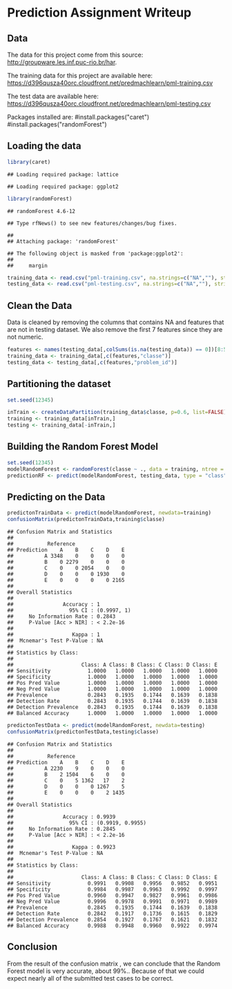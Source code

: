 # Prediction Assignment Writeup

## Data

The data for this project come from this source: 
http://groupware.les.inf.puc-rio.br/har.

The training data for this project are available here:
https://d396qusza40orc.cloudfront.net/predmachlearn/pml-training.csv

The test data are available here:
https://d396qusza40orc.cloudfront.net/predmachlearn/pml-testing.csv

Packages installed are:
#install.packages("caret")
#install.packages("randomForest")

## Loading the data

```r
library(caret)
```

```
## Loading required package: lattice
```

```
## Loading required package: ggplot2
```

```r
library(randomForest)
```

```
## randomForest 4.6-12
```

```
## Type rfNews() to see new features/changes/bug fixes.
```

```
## 
## Attaching package: 'randomForest'
```

```
## The following object is masked from 'package:ggplot2':
## 
##     margin
```

```r
training_data <- read.csv("pml-training.csv", na.strings=c("NA",""), strip.white=T)
testing_data <- read.csv("pml-testing.csv", na.strings=c("NA",""), strip.white=T)
```
## Clean the Data

Data is cleaned by removing the columns that contains NA and features that are not in testing dataset. We also remove the first 7 features since they are not numeric.

```r
features <- names(testing_data[,colSums(is.na(testing_data)) == 0])[8:59]
training_data <- training_data[,c(features,"classe")]
testing_data <- testing_data[,c(features,"problem_id")]
```
## Partitioning the dataset

```r
set.seed(12345)

inTrain <- createDataPartition(training_data$classe, p=0.6, list=FALSE)
training <- training_data[inTrain,]
testing <- training_data[-inTrain,]
```
## Building the Random Forest Model

```r
set.seed(12345) 
modelRandomForest <- randomForest(classe ~ ., data = training, ntree = 1000)
predictionRF <- predict(modelRandomForest, testing_data, type = "class")
```
## Predicting on the  Data

```r
predictonTrainData <- predict(modelRandomForest, newdata=training)
confusionMatrix(predictonTrainData,training$classe)
```

```
## Confusion Matrix and Statistics
## 
##           Reference
## Prediction    A    B    C    D    E
##          A 3348    0    0    0    0
##          B    0 2279    0    0    0
##          C    0    0 2054    0    0
##          D    0    0    0 1930    0
##          E    0    0    0    0 2165
## 
## Overall Statistics
##                                      
##                Accuracy : 1          
##                  95% CI : (0.9997, 1)
##     No Information Rate : 0.2843     
##     P-Value [Acc > NIR] : < 2.2e-16  
##                                      
##                   Kappa : 1          
##  Mcnemar's Test P-Value : NA         
## 
## Statistics by Class:
## 
##                      Class: A Class: B Class: C Class: D Class: E
## Sensitivity            1.0000   1.0000   1.0000   1.0000   1.0000
## Specificity            1.0000   1.0000   1.0000   1.0000   1.0000
## Pos Pred Value         1.0000   1.0000   1.0000   1.0000   1.0000
## Neg Pred Value         1.0000   1.0000   1.0000   1.0000   1.0000
## Prevalence             0.2843   0.1935   0.1744   0.1639   0.1838
## Detection Rate         0.2843   0.1935   0.1744   0.1639   0.1838
## Detection Prevalence   0.2843   0.1935   0.1744   0.1639   0.1838
## Balanced Accuracy      1.0000   1.0000   1.0000   1.0000   1.0000
```

```r
predictonTestData <- predict(modelRandomForest, newdata=testing)
confusionMatrix(predictonTestData,testing$classe)
```

```
## Confusion Matrix and Statistics
## 
##           Reference
## Prediction    A    B    C    D    E
##          A 2230    9    0    0    0
##          B    2 1504    6    0    0
##          C    0    5 1362   17    2
##          D    0    0    0 1267    5
##          E    0    0    0    2 1435
## 
## Overall Statistics
##                                           
##                Accuracy : 0.9939          
##                  95% CI : (0.9919, 0.9955)
##     No Information Rate : 0.2845          
##     P-Value [Acc > NIR] : < 2.2e-16       
##                                           
##                   Kappa : 0.9923          
##  Mcnemar's Test P-Value : NA              
## 
## Statistics by Class:
## 
##                      Class: A Class: B Class: C Class: D Class: E
## Sensitivity            0.9991   0.9908   0.9956   0.9852   0.9951
## Specificity            0.9984   0.9987   0.9963   0.9992   0.9997
## Pos Pred Value         0.9960   0.9947   0.9827   0.9961   0.9986
## Neg Pred Value         0.9996   0.9978   0.9991   0.9971   0.9989
## Prevalence             0.2845   0.1935   0.1744   0.1639   0.1838
## Detection Rate         0.2842   0.1917   0.1736   0.1615   0.1829
## Detection Prevalence   0.2854   0.1927   0.1767   0.1621   0.1832
## Balanced Accuracy      0.9988   0.9948   0.9960   0.9922   0.9974
```

## Conclusion

From the result of the confusion matrix , we can conclude that the  Random Forest model is very accurate, about 99%.. Because of that we could expect nearly all of the submitted test cases to be correct. 

